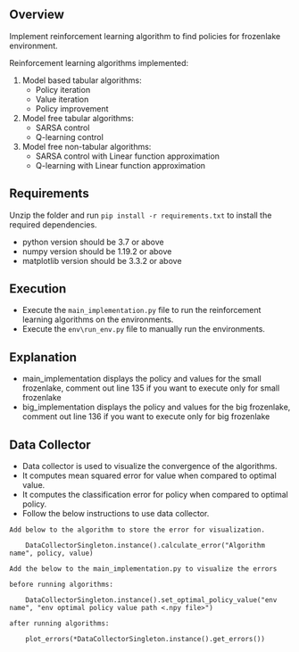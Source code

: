 ## Overview

Implement reinforcement learning algorithm to find policies for frozenlake environment.

Reinforcement learning algorithms implemented:

1. Model based tabular algorithms:
    * Policy iteration
    * Value iteration
    * Policy improvement
2. Model free tabular algorithms:
    * SARSA control
    * Q-learning control
3. Model free non-tabular algorithms:
    * SARSA control with Linear function approximation
    * Q-learning with Linear function approximation

## Requirements

Unzip the folder and run ```pip install -r requirements.txt``` to install the required dependencies.

* python version should be 3.7 or above
* numpy version should be 1.19.2 or above
* matplotlib version should be 3.3.2 or above

## Execution

* Execute the ```main_implementation.py``` file to run the reinforcement learning algorithms on the environments.
* Execute the ```env\run_env.py``` file to manually run the environments.

## Explanation

* main_implementation displays the policy and values for the small frozenlake, comment out line 135 if you want to
  execute only for small frozenlake
* big_implementation displays the policy and values for the big frozenlake, comment out line 136 if you want to execute
  only for big frozenlake

## Data Collector

* Data collector is used to visualize the convergence of the algorithms.
* It computes mean squared error for value when compared to optimal value.
* It computes the classification error for policy when compared to optimal policy.
* Follow the below instructions to use data collector.

```
Add below to the algorithm to store the error for visualization.
    
    DataCollectorSingleton.instance().calculate_error("Algorithm name", policy, value)
   
Add the below to the main_implementation.py to visualize the errors

before running algorithms:

    DataCollectorSingleton.instance().set_optimal_policy_value("env name", "env optimal policy value path <.npy file>")
    
after running algorithms:

    plot_errors(*DataCollectorSingleton.instance().get_errors()) 
```